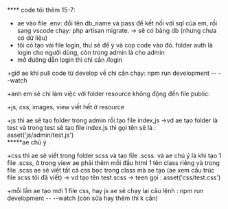 **** code tôi thêm 15-7: 
+ ae vào file .env: đổi tên db_name và pass để kết nối với sql của em, rồi sang vscode chạy: php artisan migrate. -> sẽ có bảng db (nhưng chưa có dữ liệu)
+ tôi có tạo vài file login, thư sẽ để ý và cop code vào đó. folder auth là login cho người dùng, còn trong admin là cho admin
+ mở đường dẫn login thì chỉ cần /login

+giờ ae khi pull code từ develop về chỉ cần chạy: npm run development -- --watch

+anh em sẽ chỉ làm việc với folder resource không động đến file public:

+js, css, images, view viết hết ở resource

+js thì ae sẽ tạo folder trong admin rồi tạo file index,js ->vd ae tạo folder là test và trong test sẽ tạo file index.js thì gọi tên sẽ là : asset('js/admin/test.js')  
*****ae chú ý

+css thì ae sẽ viết trong folder scss và tạo file .scss. và ae chú ý là khi tạo 1 file .scss, ở trong view ae phải thêm mỗi đầu html 1 tên class riêng và trong file .scss ae sẽ viết tất cả css bọc trong class mà ae tạo (ae xem cấu trúc file scss tôi đã viết)
-> vd tạo tên test.scss -> teen gọi : asset('css/test.css')

+mỗi lần ae tạo mới 1 file css, hay js ae sẽ chạy lại câu lệnh : npm run development -- --watch
(còn sửa hay thêm thì k cần)
